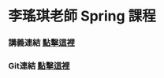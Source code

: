 # 李瑤琪老師 Spring 課程

### 講義連結 [點擊這裡][1]
### Git連結 [點擊這裡][2]
  [1]: https://hackmd.io/@Guybrush/rJGt1XwDT        "Spring Framework Index"
  [2]: https://github.com/CodingFarmer999     "李瑤琪老師 Spring 課程程式碼"